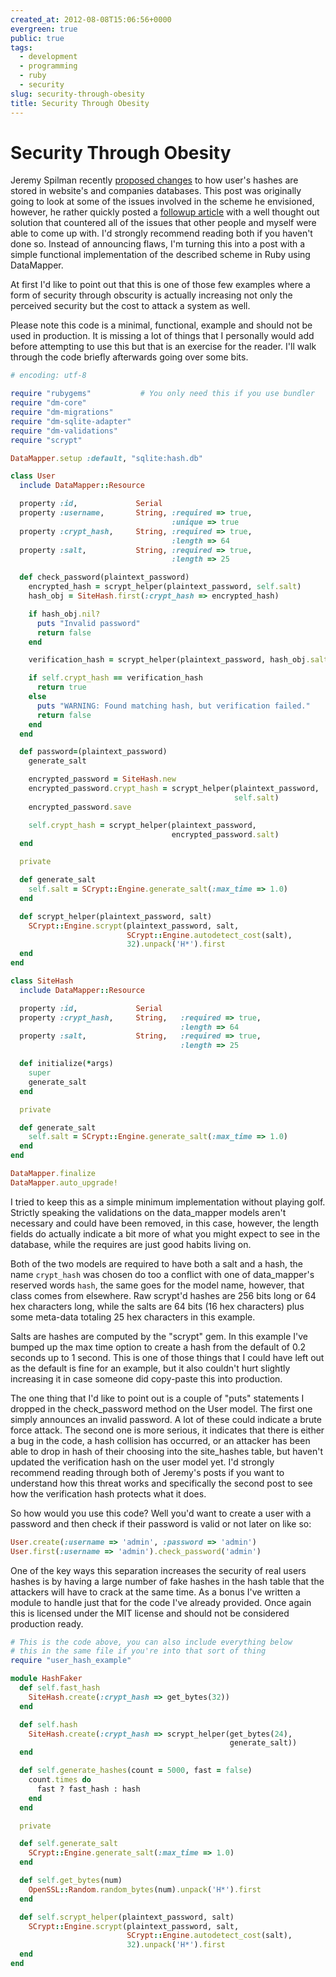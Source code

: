 ```yaml
---
created_at: 2012-08-08T15:06:56+0000
evergreen: true
public: true
tags:
  - development
  - programming
  - ruby
  - security
slug: security-through-obesity
title: Security Through Obesity
---
```


# Security Through Obesity

Jeremy Spilman recently [proposed changes](http://www.opine.me/a-better-way-to-store-password-hashes/) to how user's hashes are stored in website's and companies databases. This post was originally going to look at some of the issues involved in the scheme he envisioned, however, he rather quickly posted a [followup article](http://www.opine.me/all-your-hashes-arent-belong-to-us/) with a well thought out solution that countered all of the issues that other people and myself were able to come up with. I'd strongly recommend reading both if you haven't done so. Instead of announcing flaws, I'm turning this into a post with a simple functional implementation of the described scheme in Ruby using DataMapper.

At first I'd like to point out that this is one of those few examples where a form of security through obscurity is actually increasing not only the perceived security but the cost to attack a system as well.

Please note this code is a minimal, functional, example and should not be used in production. It is missing a lot of things that I personally would add before attempting to use this but that is an exercise for the reader. I'll walk through the code briefly afterwards going over some bits.

```ruby
# encoding: utf-8

require "rubygems"           # You only need this if you use bundler
require "dm-core"
require "dm-migrations"
require "dm-sqlite-adapter"
require "dm-validations"
require "scrypt"

DataMapper.setup :default, "sqlite:hash.db"

class User
  include DataMapper::Resource 

  property :id,             Serial
  property :username,       String, :required => true,
                                    :unique => true 
  property :crypt_hash,     String, :required => true,
                                    :length => 64
  property :salt,           String, :required => true,
                                    :length => 25 

  def check_password(plaintext_password)
    encrypted_hash = scrypt_helper(plaintext_password, self.salt)
    hash_obj = SiteHash.first(:crypt_hash => encrypted_hash)

    if hash_obj.nil?
      puts "Invalid password"
      return false
    end

    verification_hash = scrypt_helper(plaintext_password, hash_obj.salt)

    if self.crypt_hash == verification_hash
      return true
    else
      puts "WARNING: Found matching hash, but verification failed."
      return false
    end
  end

  def password=(plaintext_password)
    generate_salt

    encrypted_password = SiteHash.new
    encrypted_password.crypt_hash = scrypt_helper(plaintext_password,
                                                  self.salt)
    encrypted_password.save

    self.crypt_hash = scrypt_helper(plaintext_password,
                                    encrypted_password.salt)
  end

  private

  def generate_salt
    self.salt = SCrypt::Engine.generate_salt(:max_time => 1.0)
  end

  def scrypt_helper(plaintext_password, salt)
    SCrypt::Engine.scrypt(plaintext_password, salt,
                          SCrypt::Engine.autodetect_cost(salt),
                          32).unpack('H*').first
  end
end

class SiteHash
  include DataMapper::Resource

  property :id,             Serial
  property :crypt_hash,     String,   :required => true,
                                      :length => 64
  property :salt,           String,   :required => true,
                                      :length => 25

  def initialize(*args)
    super
    generate_salt
  end

  private

  def generate_salt
    self.salt = SCrypt::Engine.generate_salt(:max_time => 1.0)
  end
end

DataMapper.finalize
DataMapper.auto_upgrade!
```

I tried to keep this as a simple minimum implementation without playing golf. Strictly speaking the validations on the data_mapper models aren't necessary and could have been removed, in this case, however, the length fields do actually indicate a bit more of what you might expect to see in the database, while the requires are just good habits living on.

Both of the two models are required to have both a salt and a hash, the name `crypt_hash` was chosen do too a conflict with one of data_mapper's reserved words `hash`, the same goes for the model name, however, that class comes from elsewhere. Raw scrypt'd hashes are 256 bits long or 64 hex characters long, while the salts are 64 bits (16 hex characters) plus some meta-data totaling 25 hex characters in this example.

Salts are hashes are computed by the "scrypt" gem. In this example I've bumped up the max time option to create a hash from the default of 0.2 seconds up to 1 second. This is one of those things that I could have left out as the default is fine for an example, but it also couldn't hurt slightly increasing it in case someone did copy-paste this into production.

The one thing that I'd like to point out is a couple of "puts" statements I dropped in the check_password method on the User model. The first one simply announces an invalid password. A lot of these could indicate a brute force attack. The second one is more serious, it indicates that there is either a bug in the code, a hash collision has occurred, or an attacker has been able to drop in hash of their choosing into the site_hashes table, but haven't updated the verification hash on the user model yet. I'd strongly recommend reading through both of Jeremy's posts if you want to understand how this threat works and specifically the second post to see how the verification hash protects what it does.

So how would you use this code? Well you'd want to create a user with a password and then check if their password is valid or not later on like so:

```ruby
User.create(:username => 'admin', :password => 'admin')
User.first(:username => 'admin').check_password('admin')
```

One of the key ways this separation increases the security of real users hashes is by having a large number of fake hashes in the hash table that the attackers will have to crack at the same time. As a bonus I've written a module to handle just that for the code I've already provided. Once again this is licensed under the MIT license and should not be considered production ready.

```ruby
# This is the code above, you can also include everything below
# this in the same file if you're into that sort of thing
require "user_hash_example"

module HashFaker
  def self.fast_hash
    SiteHash.create(:crypt_hash => get_bytes(32))
  end

  def self.hash
    SiteHash.create(:crypt_hash => scrypt_helper(get_bytes(24),
                                                 generate_salt))
  end

  def self.generate_hashes(count = 5000, fast = false)
    count.times do
      fast ? fast_hash : hash
    end
  end

  private

  def self.generate_salt
    SCrypt::Engine.generate_salt(:max_time => 1.0)
  end

  def self.get_bytes(num)
    OpenSSL::Random.random_bytes(num).unpack('H*').first
  end

  def self.scrypt_helper(plaintext_password, salt)
    SCrypt::Engine.scrypt(plaintext_password, salt,
                          SCrypt::Engine.autodetect_cost(salt),
                          32).unpack('H*').first
  end
end
```
